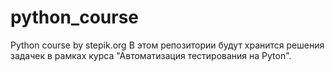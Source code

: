 # python_course
Python course by stepik.org
В этом репозитории будут хранится решения задачек
в рамках курса "Автоматизация тестирования на Pyton".







